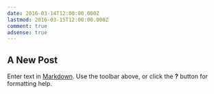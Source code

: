 ```yaml
---
date: 2016-03-14T12:00:00.000Z
lastmod: 2016-03-15T12:00:00.000Z
comment: true
adsense: true
---
```


## A New Post

Enter text in [Markdown](http://daringfireball.net/projects/markdown/). Use the toolbar above, or click the **?** button for formatting help.
